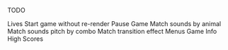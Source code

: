 TODO

Lives
Start game without re-render
Pause Game
Match sounds by animal
Match sounds pitch by combo
Match transition effect
Menus
Game Info
High Scores
